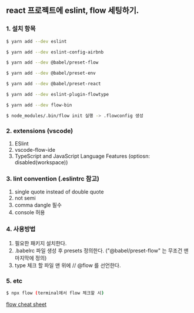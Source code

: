 ## react 프로젝트에 eslint, flow 세팅하기.

### 1. 설치 항목

```bash
$ yarn add --dev eslint

$ yarn add --dev eslint-config-airbnb

$ yarn add --dev @babel/preset-flow

$ yarn add --dev @babel/preset-env

$ yarn add --dev @babel/preset-react

$ yarn add --dev eslint-plugin-flowtype

$ yarn add --dev flow-bin

$ node_modules/.bin/flow init 실행 -> .flowconfig 생성
```

### 2. extensions (vscode)

1. ESlint
2. vscode-flow-ide
3. TypeScript and JavaScript Language Features (optiosn: disabled(workspace))

### 3. lint convention (.eslintrc 참고)

1. single quote instead of double quote
2. not semi
3. comma dangle 필수
4. console 허용

### 4. 사용방법
1. 필요한 패키지 설치한다.
2. .babelrc 파일 생성 후 presets 정의한다. ("@babel/preset-flow" 는 무조건 맨 마지막에 정의)
3. type 체크 할 파일 맨 위에 // @flow 를 선언한다.

### 5. etc
```bash
$ npx flow (terminal에서 flow 체크할 시)
```

[flow cheat sheet](https://www.saltycrane.com/flow-type-cheat-sheet/latest/) 